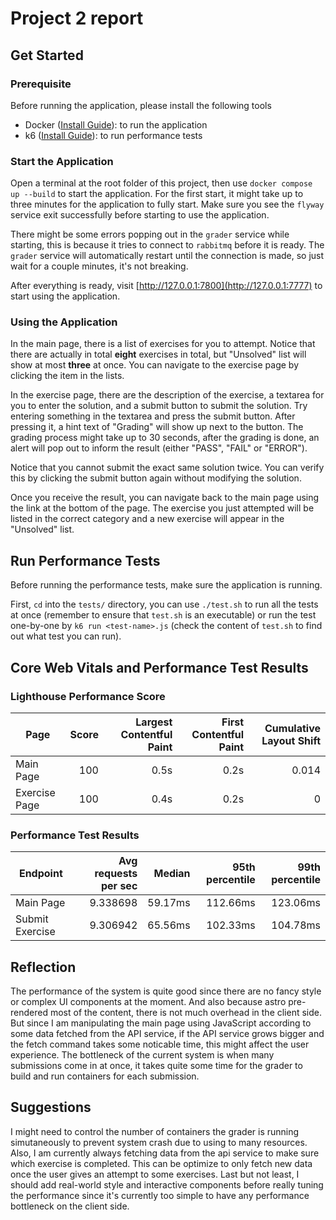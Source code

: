 # Project 2 report

## Get Started

### Prerequisite
Before running the application, please install the following tools

- Docker ([Install Guide](https://docs.docker.com/get-docker/)): to run the application
- k6 ([Install Guide](https://k6.io/docs/get-started/installation/)): to run performance tests

### Start the Application

Open a terminal at the root folder of this project, then use `docker compose up --build` to start the application. For the first start, it might take up to three minutes for the application to fully start. Make sure you see the `flyway` service exit successfully before starting to use the application.

There might be some errors popping out in the `grader` service while starting, this is because it tries to connect to `rabbitmq` before it is ready. The `grader` service will automatically restart until the connection is made, so just wait for a couple minutes, it's not breaking.

After everything is ready, visit [http://127.0.0.1:7800](http://127.0.0.1:7777) to start using the application.

### Using the Application

In the main page, there is a list of exercises for you to attempt. Notice that there are actually in total **eight** exercises in total, but "Unsolved" list will show at most **three** at once. You can navigate to the exercise page by clicking the item in the lists.

In the exercise page, there are the description of the exercise, a textarea for you to enter the solution, and a submit button to submit the solution. Try entering something in the textarea and press the submit button. After pressing it, a hint text of "Grading" will show up next to the button. The grading process might take up to 30 seconds, after the grading is done, an alert will pop out to inform the result (either "PASS", "FAIL" or "ERROR").

Notice that you cannot submit the exact same solution twice. You can verify this by clicking the submit button again without modifying the solution.

Once you receive the result, you can navigate back to the main page using the link at the bottom of the page. The exercise you just attempted will be listed in the correct category and a new exercise will appear in the "Unsolved" list.

## Run Performance Tests

Before running the performance tests, make sure the application is running.

First, `cd` into the `tests/` directory, you can use `./test.sh` to run all the tests at once (remember to ensure that `test.sh` is an executable) or run the test one-by-one by `k6 run <test-name>.js` (check the content of `test.sh` to find out what test you can run).

## Core Web Vitals and Performance Test Results

### Lighthouse Performance Score

| Page | Score | Largest Contentful Paint | First Contentful Paint | Cumulative Layout Shift |
|----------------|---------------------:|-------:|----------------:|----------------:|
| Main Page | 100 | 0.5s | 0.2s | 0.014 |
| Exercise Page | 100 | 0.4s | 0.2s | 0 |

### Performance Test Results

| Endpoint | Avg requests per sec | Median | 95th percentile | 99th percentile |
|----------------|---------------------:|-------:|----------------:|----------------:|
| Main Page | 9.338698 | 59.17ms | 112.66ms | 123.06ms |
| Submit Exercise | 9.306942 | 65.56ms | 102.33ms | 104.78ms |

## Reflection

The performance of the system is quite good since there are no fancy style or complex UI components at the moment. And also because astro pre-rendered most of the content, there is not much overhead in the client side. But since I am manipulating the main page using JavaScript according to some data fetched from the API service, if the API service grows bigger and the fetch command takes some noticable time, this might affect the user experience. The bottleneck of the current system is when many submissions come in at once, it takes quite some time for the grader to build and run containers for each submission.

## Suggestions

I might need to control the number of containers the grader is running simutaneously to prevent system crash due to using to many resources. Also, I am currently always fetching data from the api service to make sure which exercise is completed. This can be optimize to only fetch new data once the user gives an attempt to some exercises. Last but not least, I should add real-world style and interactive components before really tuning the performance since it's currently too simple to have any performance bottleneck on the client side.